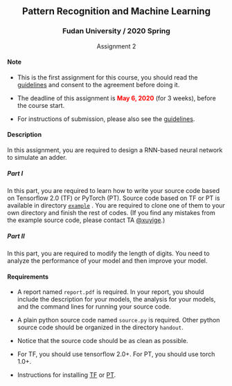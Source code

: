 ## <center>Pattern Recognition and Machine Learning</center>

### <center>Fudan University / 2020 Spring</center>

<center>Assignment 2</center>

#### Note

- This is the first assignment for this course, you should read the [guidelines](https://github.com/xuyige/PRML-Spring20-FDU/blob/master/README.md) and consent to the agreement before doing it.

- The deadline of this assignment is **<span style="color: red">May 6, 2020</span>** (for 3 weeks), before the course start.

- For instructions of submission, please also see the [guidelines](https://github.com/xuyige/PRML-Spring20-FDU/blob/master/README.md).


#### Description

In this assignment, you are required to design a RNN-based neural network to simulate an adder.

##### Part I

In this part, you are required to learn how to write your source code based on Tensorflow 2.0 (TF) or PyTorch (PT). Source code based on TF or PT is available in directory [`example`](https://github.com/xuyige/PRML-Spring20-FDU/blob/master/assignment-2/example) . You are required to clone one of them to your own directory and finish the rest of codes. (If you find any mistakes from the example source code, please contact TA [@xuyige](https://github.com/xuyige).)

##### Part II

In this part, you are required to modify the length of digits. You need to analyze the performance of your model and then improve your model.

#### Requirements

- A report named `report.pdf` is required. In your report, you should include the description for your models, the analysis for your models, and the command lines for running your source code.

- A plain python source code named `source.py` is required. Other python source code should be organized in the directory `handout`.

- Notice that the source code should be as clean as possible.

- For TF, you should use tensorflow 2.0+. For PT, you should use torch 1.0+.

- Instructions for installing [TF](https://www.tensorflow.org/) or [PT](https://pytorch.org/).
